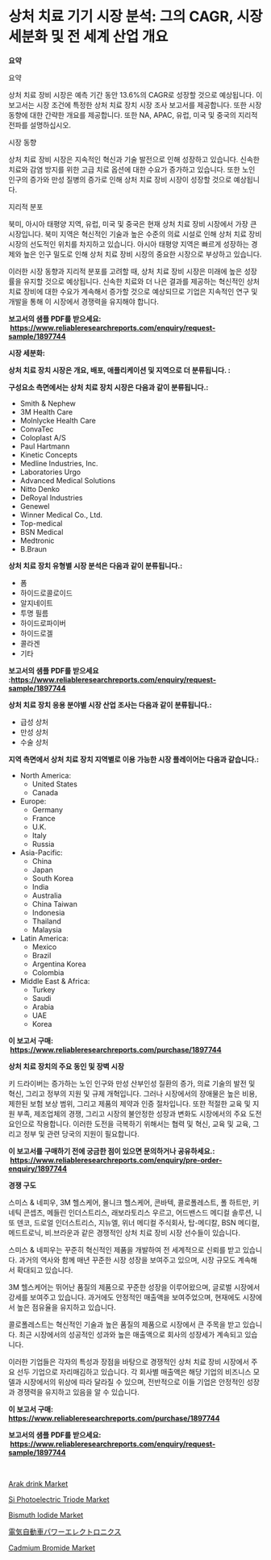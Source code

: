 <p><h1>상처 치료 기기 시장 분석: 그의 CAGR, 시장 세분화 및 전 세계 산업 개요</h1></p><p><strong>요약</strong></p>
<p><p>요약</p><p>상처 치료 장비 시장은 예측 기간 동안 13.6%의 CAGR로 성장할 것으로 예상됩니다. 이 보고서는 시장 조건에 특정한 상처 치료 장치 시장 조사 보고서를 제공합니다. 또한 시장 동향에 대한 간략한 개요를 제공합니다. 또한 NA, APAC, 유럽, 미국 및 중국의 지리적 전파를 설명하십시오.</p><p>시장 동향</p><p>상처 치료 장비 시장은 지속적인 혁신과 기술 발전으로 인해 성장하고 있습니다. 신속한 치료와 감염 방지를 위한 고급 치료 옵션에 대한 수요가 증가하고 있습니다. 또한 노인 인구의 증가와 만성 질병의 증가로 인해 상처 치료 장비 시장이 성장할 것으로 예상됩니다.</p><p>지리적 분포</p><p>북미, 아시아 태평양 지역, 유럽, 미국 및 중국은 현재 상처 치료 장비 시장에서 가장 큰 시장입니다. 북미 지역은 혁신적인 기술과 높은 수준의 의료 시설로 인해 상처 치료 장비 시장의 선도적인 위치를 차지하고 있습니다. 아시아 태평양 지역은 빠르게 성장하는 경제와 높은 인구 밀도로 인해 상처 치료 장비 시장의 중요한 시장으로 부상하고 있습니다.</p><p>이러한 시장 동향과 지리적 분포를 고려할 때, 상처 치료 장비 시장은 미래에 높은 성장률을 유지할 것으로 예상됩니다. 신속한 치료와 더 나은 결과를 제공하는 혁신적인 상처 치료 장비에 대한 수요가 계속해서 증가할 것으로 예상되므로 기업은 지속적인 연구 및 개발을 통해 이 시장에서 경쟁력을 유지해야 합니다.</p></p>
<p><strong>보고서의 샘플 PDF를 받으세요: &nbsp;<a href="https://www.reliableresearchreports.com/enquiry/request-sample/1897744">https://www.reliableresearchreports.com/enquiry/request-sample/1897744</a></strong></p>
<p><strong>시장 세분화:</strong></p>
<p><strong> 상처 치료 장치 시장은 개요, 배포, 애플리케이션 및 지역으로 더 분류됩니다. :</strong></p>
<p><strong>구성요소 측면에서는 상처 치료 장치 시장은 다음과 같이 분류됩니다.:</strong></p>
<p><ul><li>Smith & Nephew</li><li>3M Health Care</li><li>Molnlycke Health Care</li><li>ConvaTec</li><li>Coloplast A/S</li><li>Paul Hartmann</li><li>Kinetic Concepts</li><li>Medline Industries, Inc.</li><li>Laboratories Urgo</li><li>Advanced Medical Solutions</li><li>Nitto Denko</li><li>DeRoyal Industries</li><li>Genewel</li><li>Winner Medical Co., Ltd.</li><li>Top-medical</li><li>BSN Medical</li><li>Medtronic</li><li>B.Braun</li></ul></p>
<p><strong> 상처 치료 장치 유형별 시장 분석은 다음과 같이 분류됩니다.:</strong></p>
<p><ul><li>폼</li><li>하이드로콜로이드</li><li>알지네이트</li><li>투명 필름</li><li>하이드로파이버</li><li>하이드로겔</li><li>콜라겐</li><li>기타</li></ul></p>
<p><strong>보고서의 샘플 PDF를 받으세요 :<a href="https://www.reliableresearchreports.com/enquiry/request-sample/1897744">https://www.reliableresearchreports.com/enquiry/request-sample/1897744</a></strong></p>
<p><strong> 상처 치료 장치 응용 분야별 시장 산업 조사는 다음과 같이 분류됩니다.:</strong></p>
<p><ul><li>급성 상처</li><li>만성 상처</li><li>수술 상처</li></ul></p>
<p><strong>지역 측면에서 상처 치료 장치 지역별로 이용 가능한 시장 플레이어는 다음과 같습니다.:</strong></p>
<p><ul>
    <li>
        North America:
        <ul>
            <li>United States</li>
            <li>Canada</li>
        </ul>
    </li>
    <li>
        Europe:
        <ul>
            <li>Germany</li>
            <li>France</li>
            <li>U.K.</li>
            <li>Italy</li>
            <li>Russia</li>
        </ul>
    </li>
    <li>
        Asia-Pacific:
        <ul>
            <li>China</li>
            <li>Japan</li>
            <li>South Korea</li>
            <li>India</li>
            <li>Australia</li>
            <li>China Taiwan</li>
            <li>Indonesia</li>
            <li>Thailand</li>
            <li>Malaysia</li>
        </ul>
    </li>
    <li>
        Latin America:
        <ul>
            <li>Mexico</li>
            <li>Brazil</li>
            <li>Argentina Korea</li>
            <li>Colombia</li>
        </ul>
    </li>
    <li>
        Middle East & Africa:
        <ul>
            <li>Turkey</li>
            <li>Saudi</li>
            <li>Arabia</li>
            <li>UAE</li>
            <li>Korea</li>
        </ul>
    </li>
    </ul></p>
<p><strong>이 보고서 구매: &nbsp;<a href="https://www.reliableresearchreports.com/purchase/1897744">https://www.reliableresearchreports.com/purchase/1897744</a></strong></p>
<p><strong>상처 치료 장치의 주요 동인 및 장벽 시장</strong></p>
<p><p>키 드라이버는 증가하는 노인 인구와 만성 산부인성 질환의 증가, 의료 기술의 발전 및 혁신, 그리고 정부의 지원 및 규제 개혁입니다. 그러나 시장에서의 장애물은 높은 비용, 제한된 보험 보상 범위, 그리고 제품의 제약과 인증 절차입니다. 또한 적절한 교육 및 지원 부족, 제조업체의 경쟁, 그리고 시장의 불안정한 성장과 변화도 시장에서의 주요 도전 요인으로 작용합니다. 이러한 도전을 극복하기 위해서는 협력 및 혁신, 교육 및 교육, 그리고 정부 및 관련 당국의 지원이 필요합니다.</p></p>
<p><strong>이 보고서를 구매하기 전에 궁금한 점이 있으면 문의하거나 공유하세요.: &nbsp;<a href="https://www.reliableresearchreports.com/enquiry/pre-order-enquiry/1897744">https://www.reliableresearchreports.com/enquiry/pre-order-enquiry/1897744</a></strong></p>
<p><strong>경쟁 구도</strong></p>
<p><p>스미스 & 네피우, 3M 헬스케어, 몰니크 헬스케어, 콘바텍, 콜로폴레스트, 폴 하트만, 키네틱 콘셉츠, 메들린 인더스트리스, 래보라토리스 우르고, 어드밴스드 메디컬 솔루션, 니또 덴코, 드로얼 인더스트리스, 지뉴엘, 위너 메디컬 주식회사, 탑-메디칼, BSN 메디컬, 메드트로닉, 비.브라운과 같은 경쟁적인 상처 치료 장비 시장 선수들이 있습니다. </p><p>스미스 & 네피우는 꾸준히 혁신적인 제품을 개발하여 전 세계적으로 신뢰를 받고 있습니다. 과거의 역사와 함께 매년 꾸준한 시장 성장을 보여주고 있으며, 시장 규모도 계속해서 확대되고 있습니다. </p><p>3M 헬스케어는 뛰어난 품질의 제품으로 꾸준한 성장을 이루어왔으며, 글로벌 시장에서 강세를 보여주고 있습니다. 과거에도 안정적인 매출액을 보여주었으며, 현재에도 시장에서 높은 점유율을 유지하고 있습니다. </p><p>콜로폴레스트는 혁신적인 기술과 높은 품질의 제품으로 시장에서 큰 주목을 받고 있습니다. 최근 시장에서의 성공적인 성과와 높은 매출액으로 회사의 성장세가 계속되고 있습니다. </p><p>이러한 기업들은 각자의 특성과 장점을 바탕으로 경쟁적인 상처 치료 장비 시장에서 주요 선두 기업으로 자리매김하고 있습니다. 각 회사별 매출액은 해당 기업의 비즈니스 모델과 시장에서의 위상에 따라 달라질 수 있으며, 전반적으로 이들 기업은 안정적인 성장과 경쟁력을 유지하고 있음을 알 수 있습니다.</p></p>
<p><strong>이 보고서 구매: &nbsp; <a href="https://www.reliableresearchreports.com/purchase/1897744">https://www.reliableresearchreports.com/purchase/1897744</a></strong></p>
<p><strong>보고서의 샘플 PDF를 받으세요: &nbsp;<a href="https://www.reliableresearchreports.com/enquiry/request-sample/1897744">https://www.reliableresearchreports.com/enquiry/request-sample/1897744</a></strong><strong></strong></p>
<p>&nbsp;</p>
<p><p><a href="https://view.publitas.com/reportprime-1/decoding-the-arak-drink-market-a-deep-dive-into-the-latest-market-trends-market-segmentation-and-competitive-analysis/">Arak drink Market</a></p><p><a href="https://issuu.com/reportprime-2/docs/si-photoelectric-triode-market-size-2030.pptx">Si Photoelectric Triode Market</a></p><p><a href="https://github.com/ChiragRp1/Market-Research-Report-List-3/blob/main/bismuth-iodide-market.md">Bismuth Iodide Market</a></p><p><a href="https://github.com/wkuactfdzwizk06/Market-Research-Report-List-1/blob/main/1014013193546.md">電気自動車パワーエレクトロニクス</a></p><p><a href="https://github.com/abdelrhmankishk22/Market-Research-Report-List-3/blob/main/cadmium-bromide-market.md">Cadmium Bromide Market</a></p></p>